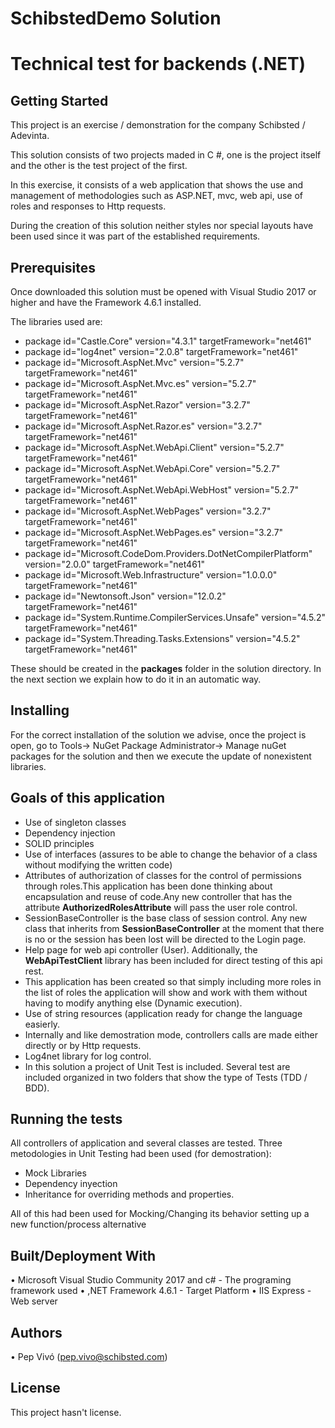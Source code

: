 
# SchibstedDemo Solution
# Technical test for backends (.NET)

## Getting Started

This project is an exercise / demonstration for the company Schibsted / Adevinta.

This solution consists of two projects maded in C #, one is the project itself and the other is the test project of the first.

In this exercise, it consists of a web application that shows the use and management of methodologies such as ASP.NET, mvc, web api, use of roles and responses to Http requests.

During the creation of this solution neither styles nor special layouts have been used since it was part of the established requirements.

## Prerequisites

Once downloaded this solution must be opened with Visual Studio 2017 or higher and have the Framework 4.6.1 installed.

The libraries used are:

  - package id="Castle.Core" version="4.3.1" targetFramework="net461" 
  - package id="log4net" version="2.0.8" targetFramework="net461" 
  - package id="Microsoft.AspNet.Mvc" version="5.2.7" targetFramework="net461" 
  - package id="Microsoft.AspNet.Mvc.es" version="5.2.7" targetFramework="net461" 
  - package id="Microsoft.AspNet.Razor" version="3.2.7" targetFramework="net461" 
  - package id="Microsoft.AspNet.Razor.es" version="3.2.7" targetFramework="net461"
  - package id="Microsoft.AspNet.WebApi.Client" version="5.2.7" targetFramework="net461" 
  - package id="Microsoft.AspNet.WebApi.Core" version="5.2.7" targetFramework="net461" 
  - package id="Microsoft.AspNet.WebApi.WebHost" version="5.2.7" targetFramework="net461" 
  - package id="Microsoft.AspNet.WebPages" version="3.2.7" targetFramework="net461" 
  - package id="Microsoft.AspNet.WebPages.es" version="3.2.7" targetFramework="net461" 
  - package id="Microsoft.CodeDom.Providers.DotNetCompilerPlatform" version="2.0.0" targetFramework="net461" 
  - package id="Microsoft.Web.Infrastructure" version="1.0.0.0" targetFramework="net461" 
  - package id="Newtonsoft.Json" version="12.0.2" targetFramework="net461" 
  - package id="System.Runtime.CompilerServices.Unsafe" version="4.5.2" targetFramework="net461" 
  - package id="System.Threading.Tasks.Extensions" version="4.5.2" targetFramework="net461" 


These should be created in the **packages** folder in the solution directory.
In the next section we explain how to do it in an automatic way.

## Installing

For the correct installation of the solution we advise, once the project is open, go to Tools-> NuGet Package Administrator-> Manage nuGet packages for the solution and then we execute the update of nonexistent libraries.

## Goals of this application

- Use of singleton classes
- Dependency injection
- SOLID principles
- Use of interfaces (assures to be able to change the behavior of a class without modifying the written code)
- Attributes of authorization of classes for the control of permissions through roles.This application has been done thinking about encapsulation and reuse of code.Any new controller that has the attribute **AuthorizedRolesAttribute** will pass the user role control.
- SessionBaseController is the base class of session control. Any new class that inherits from **SessionBaseController** at the moment that there is no or the session has been lost will be directed to the Login page.
- Help page for web api controller (User). Additionally, the **WebApiTestClient** library has been included for direct testing of this api rest.
- This application has been created so that simply including more roles in the list of roles the application will show and work with them without having to modify anything else (Dynamic execution).
- Use of string resources (application ready for change the language easierly.
- Internally and like demostration mode, controllers calls are made either directly or by Http requests.
- Log4net library for log control.
- In this solution a project of Unit Test is included. Several test are included organized in two folders that show the type of Tests (TDD / BDD).

## Running the tests

All controllers of application and several classes are tested. 
Three metodologies in Unit Testing had been used (for demostration):
- Mock Libraries 
- Dependency inyection
- Inheritance for overriding methods and properties.

All of this had been used for Mocking/Changing its behavior setting up a new function/process alternative

## Built/Deployment With

• Microsoft Visual Studio Community 2017 and c# - The programing framework used
• ,NET Framework 4.6.1 - Target Platform
• IIS Express - Web server

## Authors

• Pep Vivó (pep.vivo@schibsted.com)

## License

This project hasn't license.
